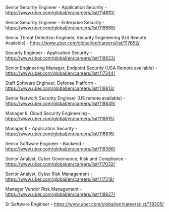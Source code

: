 Senior Security Engineer - Application Security - https://www.uber.com/global/en/careers/list/114610/

Senior Security Engineer - Enterprise Security - https://www.uber.com/global/en/careers/list/118688/

Senior Threat Detection Engineer, Security Engineering (US Remote Available) - https://www.uber.com/global/en/careers/list/117652/

Security Engineer - Application Security - https://www.uber.com/global/en/careers/list/118623/

Senior Engineering Manager,  Endpoint Security (USA Remote available) - https://www.uber.com/global/en/careers/list/117344/

Staff Software Engineer, Defense Platform - https://www.uber.com/global/en/careers/list/118813/

Senior Network Security Engineer (US remote available) - https://www.uber.com/global/en/careers/list/118649/

Manager II, Cloud Security Engineering - https://www.uber.com/global/en/careers/list/118815/

Manager II - Application Security - https://www.uber.com/global/en/careers/list/116816/

Senior Software Engineer - Backend - https://www.uber.com/global/en/careers/list/118386/

Senior Analyst, Cyber Governance, Risk and Compliance - https://www.uber.com/global/en/careers/list/117032/

Senior Analyst, Cyber Risk Management - https://www.uber.com/global/en/careers/list/117318/

Manager Vendor Risk Management - https://www.uber.com/global/en/careers/list/118627/

Sr Software Engineer - https://www.uber.com/global/en/careers/list/118205/


